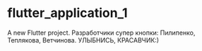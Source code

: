 # flutter_application_1

A new Flutter project.
Разработчики супер кнопки: Пилипенко, Теплякова, Ветчинова. УЛЫБНИСЬ, КРАСАВЧИК:)
